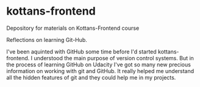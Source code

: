 # kottans-frontend
Depository for materials on Kottans-Frontend course 

Reflections on learning Git-Hub.

I've been aquinted with GitHub some time before I'd started kottans-frontend. I understood the main purpose of version control systems. But in the process of learning GitHub on Udacity I've got so many new precious information on working with git and GitHub. It really helped me understand all the hidden features of git and they could help me in my projects.
